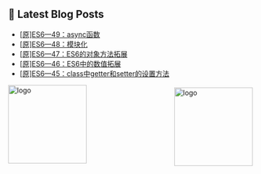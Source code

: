 ## 📕 Latest Blog Posts

<!-- BLOG-POST-LIST:START -->
- [[原]ES6—49：async函数](https://blog.csdn.net/sinat_41696687/article/details/114550057)
- [[原]ES6—48：模块化](https://blog.csdn.net/sinat_41696687/article/details/114517025)
- [[原]ES6—47：ES6的对象方法拓展](https://blog.csdn.net/sinat_41696687/article/details/114484089)
- [[原]ES6—46：ES6中的数值拓展](https://blog.csdn.net/sinat_41696687/article/details/114483101)
- [[原]ES6—45：class中getter和setter的设置方法](https://blog.csdn.net/sinat_41696687/article/details/114482758)
<!-- BLOG-POST-LIST:END -->
<img src="https://github-readme-stats.vercel.app/api?username=qq1120637483&show_icons=true" alt="logo" height="160" align="right" style="margin: 5px; margin-bottom: 20px;" />

<img src="https://github-profile-trophy.vercel.app/?username=qq1120637483&theme=flat&column=7" alt="logo" height="160" align="center" style="margin: auto; margin-bottom: 20px;" />


<!--
**qq1120637483/qq1120637483** is a ✨ _special_ ✨ repository because its `README.md` (this file) appears on your GitHub profile.

Here are some ideas to get you started:

- 🔭 I’m currently working on ...
- 🌱 I’m currently learning ...
- 👯 I’m looking to collaborate on ...
- 🤔 I’m looking for help with ...
- 💬 Ask me about ...
- 📫 How to reach me: ...
- 😄 Pronouns: ...
- ⚡ Fun fact: ...
-->
